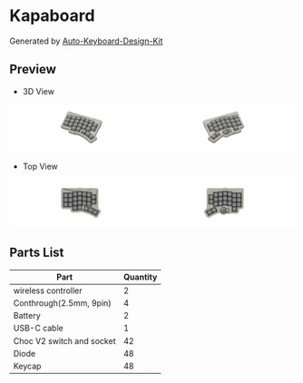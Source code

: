 # Kapaboard

Generated by [Auto-Keyboard-Design-Kit](https://auto-kdk.pages.dev/)

## Preview

- 3D View

![Case Preview](images/Kapaboard-case-preview.png)

- Top View

![Top View](images/Kapaboard-top-view.png)

## Parts List

|Part|Quantity|
|---|---|
|wireless controller|2|
|Conthrough(2.5mm, 9pin)|4|
|Battery|2|
USB-C cable|1|
|Choc V2 switch and socket|42|
|Diode|48|
|Keycap|48|

